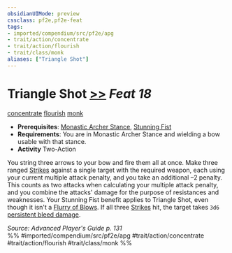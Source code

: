 ```yaml
---
obsidianUIMode: preview
cssclass: pf2e,pf2e-feat
tags:
- imported/compendium/src/pf2e/apg
- trait/action/concentrate
- trait/action/flourish
- trait/class/monk
aliases: ["Triangle Shot"]
---
```

# Triangle Shot  [>>](chapter-9-playing-the-game.md#Actions "Two-Action") *Feat 18*  
[concentrate](concentrate.md)  [flourish](flourish.md)  [monk](rules/traits/monk.md)  

- **Prerequisites**: [Monastic Archer Stance](monastic-archer-stance-apg.md), [Stunning Fist](stunning-fist.md)
- **Requirements**: You are in Monastic Archer Stance and wielding a bow usable with that stance.
- **Activity** Two-Action

You string three arrows to your bow and fire them all at once. Make three ranged [Strikes](strike.md) against a single target with the required weapon, each using your current multiple attack penalty, and you take an additional –2 penalty. This counts as two attacks when calculating your multiple attack penalty, and you combine the attacks' damage for the purpose of resistances and weaknesses. Your Stunning Fist benefit applies to Triangle Shot, even though it isn't a [Flurry of Blows](flurry-of-blows.md). If all three [Strikes](strike.md) hit, the target takes `3d6` [persistent bleed damage](conditions.md#Persistent%20Damage).

*Source: Advanced Player's Guide p. 131*  
%% #imported/compendium/src/pf2e/apg #trait/action/concentrate #trait/action/flourish #trait/class/monk %%
